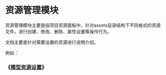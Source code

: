 # 资源管理模块

资源管理模块主要是指项目资源面板中，针对assets目录结构下不同格式的资源文件，进行创建、修改、删除、属性设置等操作行为。

文档主要是针对需要设置的资源进行说明介绍。

例如：

### 《[模型资源设置](./model/readme.md)》



